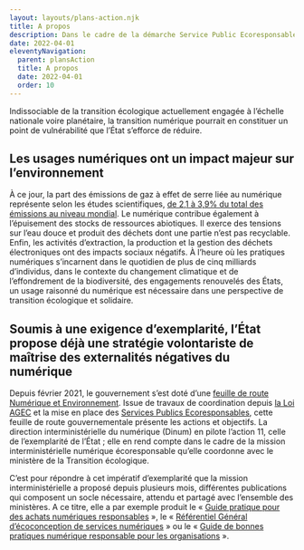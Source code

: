 ```yaml
---
layout: layouts/plans-action.njk
title: A propos
description: Dans le cadre de la démarche Service Public Ecoresponsable, démarche globale de réduction des impacts environnementaux des administrations publiques, la mission interministérielle numérique écoresponsable (MiNumEco) publie les plans d’actions 2022 des ministères pour la réduction de l’empreinte environnementale de leurs activités numériques.
date: 2022-04-01
eleventyNavigation:
  parent: plansAction
  title: A propos
  date: 2022-04-01
  order: 10
---
```


Indissociable de la transition écologique actuellement engagée à l’échelle nationale voire planétaire, la transition numérique pourrait en constituer un point de vulnérabilité que l’État s’efforce de réduire.

## Les usages numériques ont un impact majeur sur l’environnement

À ce jour, la part des émissions de gaz à effet de serre liée au numérique représente selon les études scientifiques, [de 2,1 à 3,9% du total des émissions au niveau mondial](https://www.sciencedirect.com/science/article/pii/S2666389921001884). Le numérique contribue également à l’épuisement des stocks de ressources abiotiques. Il exerce des tensions sur l’eau douce et produit des déchets dont une partie n’est pas recyclable. Enfin, les activités d’extraction, la production et la gestion des déchets électroniques ont des impacts sociaux négatifs. À l’heure où les pratiques numériques s’incarnent dans le quotidien de plus de cinq milliards d’individus, dans le contexte du changement climatique et de l’effondrement de la biodiversité, des engagements renouvelés des États, un usage raisonné du numérique est nécessaire dans une perspective de transition écologique et solidaire.

## Soumis à une exigence d’exemplarité, l’État propose déjà une stratégie volontariste de maîtrise des externalités négatives du numérique

Depuis février 2021, le gouvernement s’est doté d’une [feuille de route Numérique et Environnement](https://www.gouvernement.fr/numerique-et-environnement-la-feuille-de-route-du-gouvernement). Issue de travaux de coordination depuis [la Loi AGEC](https://www.legifrance.gouv.fr/jorf/id/JORFTEXT000041553759) et la mise en place des [Services Publics Ecoresponsables](https://www.legifrance.gouv.fr/circulaire/id/44936), cette feuille de route gouvernementale présente les actions et objectifs. La direction interministérielle du numérique (Dinum) en pilote l’action 11, celle de l’exemplarité de l’État ; elle en rend compte dans le cadre de la mission interministérielle numérique écoresponsable qu’elle coordonne avec le ministère de la Transition écologique. 

C’est pour répondre à cet impératif d’exemplarité que la mission interministérielle a proposé depuis plusieurs mois, différentes publications qui composent un socle nécessaire, attendu et partagé avec l’ensemble des ministères. A ce titre, elle a par exemple produit le « [Guide pratique pour des achats numériques responsables](/publications/guide-pratique-achats-numeriques-responsables/) », le « [Référentiel Général d’écoconception de services numériques](/publications/referentiel-general-ecoconception/) » ou le « [Guide de bonnes pratiques numérique responsable pour les organisations](/publications/bonnes-pratiques/) ».